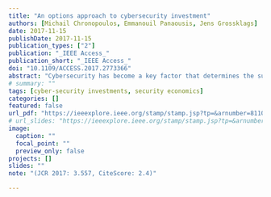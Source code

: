 ```yaml
---
title: "An options approach to cybersecurity investment"
authors: [Michail Chronopoulos, Emmanouil Panaousis, Jens Grossklags]
date: 2017-11-15
publishDate: 2017-11-15
publication_types: ["2"]
publication: "_IEEE Access_"
publication_short: "_IEEE Access_"
doi: "10.1109/ACCESS.2017.2773366"
abstract: "Cybersecurity has become a key factor that determines the success or failure of companies that rely on information systems. Therefore, investment in cybersecurity is an important financial and operational decision. Typical information technology investments aim to create value, whereas cybersecurity investments aim to minimize loss incurred by cyber attacks. Admittedly, cybersecurity investment has become an increasingly complex one, since information systems are typically subject to frequent attacks, whose arrival and impact fluctuate stochastically. Furthermore, cybersecurity measures and improvements, such as patches, become available at random points in time making investment decisions even more challenging. We propose and develop an analytical real options framework that incorporates major components relevant to cybersecurity practice, and analyze how optimal cybersecurity investment decisions perform for a private firm. The novelty of this paper is that it provides analytical solutions that lend themselves to intuitive interpretations regarding the effect of timing and cybersecurity risk on investment behavior using real options theory. Such aspects are frequently not implemented within economic models that support policy initiatives. However, if these are not properly understood, security controls will not be properly set resulting in a dynamic inefficiency reflected in cycles of over or under investment, and, in turn, increased cybersecurity risk following corrective policy actions. Results indicate that greater uncertainty over the cost of cybersecurity attacks raises the value of an embedded option to invest in cybersecurity. This increases the incentive to suspend operations temporarily in order to install a cybersecurity patch that will make the firm more resilient to cybersecurity breaches. Similarly, greater likelihood associated with the availability of a cybersecurity patch increases the value of the option to invest in cybersecurity. However, the absence of an embedded investment option increases the incentive to delay the permanent abandonment of the company's operation due to the irreversible nature of the decision."
# summary: ""
tags: [cyber-security investments, security economics]
categories: []
featured: false
url_pdf: "https://ieeexplore.ieee.org/stamp/stamp.jsp?tp=&arnumber=8110826"
# url_slides: "https://ieeexplore.ieee.org/stamp/stamp.jsp?tp=&arnumber=8894107"
image:
  caption: ""
  focal_point: ""
  preview_only: false
projects: []
slides: ""
note: "(JCR 2017: 3.557, CiteScore: 2.4)"

---
```

